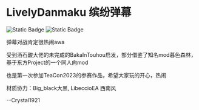 # LivelyDanmaku 缤纷弹幕
![Static Badge](https://img.shields.io/badge/version-1.2-blue)
![Static Badge](https://img.shields.io/badge/minecraft-1.20.1-blue)

弹幕对战肯定很热闹awa

受到酒石酸大佬的未完成的BakaInTouhou启发，部分借鉴了知名mod暮色森林，基于东方Project的一个同人向mod

也是第一次参加TeaCon2023的参赛作品，希望大家玩的开心，热闹

材质协力：Big_black大黑, LibeccioEA 西南风

--Crystal1921
